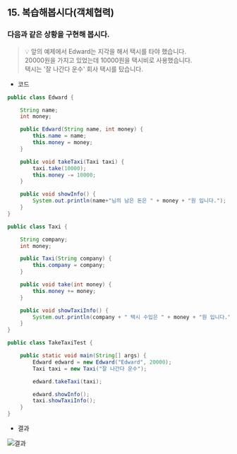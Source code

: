 ## 15. 복습해봅시다(객체협력)

### 다음과 같은 상황을 구현해 봅시다.


> 💡 앞의 예제에서 Edward는 지각을 해서 택시를 타야 했습니다.    
    20000원을 가지고 있었는데 10000원을 택시비로 사용했습니다.    
    택시는 '잘 나간다 운수' 회사 택시를 탔습니다.    
    
     
- 코드

```java
public class Edward {

    String name;
    int money;

    public Edward(String name, int money) {
        this.name = name;
        this.money = money;
    }

    public void takeTaxi(Taxi taxi) {
        taxi.take(10000);
        this.money -= 10000;
    }

    public void showInfo() {
        System.out.println(name+"님의 남은 돈은 " + money + "원 입니다.");
    }
}
```

```java
public class Taxi {

    String company;
    int money;

    public Taxi(String company) {
        this.company = company;
    }

    public void take(int money) {
        this.money += money;
    }

    public void showTaxiInfo() {
        System.out.println(company + " 택시 수입은 " + money + "원 입니다.");
    }
}
```

```java
public class TakeTaxiTest {

    public static void main(String[] args) {
        Edward edward = new Edward("Edward", 20000);
        Taxi taxi = new Taxi("잘 나간다 운수");

        edward.takeTaxi(taxi);

        edward.showInfo();
        taxi.showTaxiInfo();
    }
}
```

- 결과

![결과](https://s3.us-west-2.amazonaws.com/secure.notion-static.com/aec470c2-e4a2-4227-8782-da3d01159445/%E1%84%89%E1%85%B3%E1%84%8F%E1%85%B3%E1%84%85%E1%85%B5%E1%86%AB%E1%84%89%E1%85%A3%E1%86%BA_2021-12-08_%E1%84%8B%E1%85%A9%E1%84%8C%E1%85%A5%E1%86%AB_12.25.33.png?X-Amz-Algorithm=AWS4-HMAC-SHA256&X-Amz-Content-Sha256=UNSIGNED-PAYLOAD&X-Amz-Credential=AKIAT73L2G45EIPT3X45%2F20211208%2Fus-west-2%2Fs3%2Faws4_request&X-Amz-Date=20211208T064710Z&X-Amz-Expires=86400&X-Amz-Signature=42042ecc22d04c493710a8f9234d62084386d119b8a563ae9829e567d73c84c3&X-Amz-SignedHeaders=host&response-content-disposition=filename%20%3D%22%25E1%2584%2589%25E1%2585%25B3%25E1%2584%258F%25E1%2585%25B3%25E1%2584%2585%25E1%2585%25B5%25E1%2586%25AB%25E1%2584%2589%25E1%2585%25A3%25E1%2586%25BA%25202021-12-08%2520%25E1%2584%258B%25E1%2585%25A9%25E1%2584%258C%25E1%2585%25A5%25E1%2586%25AB%252012.25.33.png%22&x-id=GetObject)